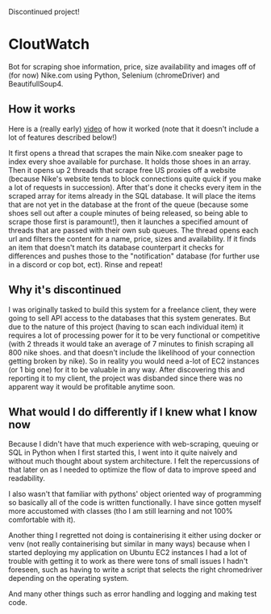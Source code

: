 Discontinued project!
# CloutWatch
Bot for scraping shoe information, price, size availability and images off of (for now) Nike.com using Python, Selenium (chromeDriver) and BeautifullSoup4.

## How it works
Here is a (really early) [video](https://www.youtube.com/watch?v=8goaSL_7WgQ) of how it worked (note that it doesn't include a lot of features described below!)

It first opens a thread that scrapes the main Nike.com sneaker page to index every shoe available for purchase. It holds those shoes in an array. Then it opens up 2 threads that scrape free US proxies off a website (because Nike's website tends to block connections quite quick if you make a lot of requests in succession). After that's done it checks every item in the scraped array for items already in the SQL database. It will place the items that are not yet in the database at the front of the queue (because some shoes sell out after a couple minutes of being released, so being able to scrape those first is paramount!), then it launches a specified amount of threads that are passed with their own sub queues. The thread opens each url and filters the content for a name, price, sizes and availability.
If it finds an item that doesn't match its database counterpart it checks for differences and pushes those to the "notification" database (for further use in a discord or cop bot, ect). Rinse and repeat!

## Why it's discontinued 
I was originally tasked to build this system for a freelance client, they were going to sell API access to the databases that this system generates. But due to the nature of this project  (having to scan each individual item) it requires a lot of processing power for it to be very functional or competitive (with 2 threads it would take an average of 7 minutes to finish scraping all 800 nike shoes. and that doesn't include the likelihood of your connection getting broken by nike). So in reality you would need a-lot of EC2 instances (or 1 big one) for it to be valuable in any way. After discovering this and reporting it to my client, the project was disbanded since there was no apparent way it would be profitable anytime soon.

## What would I do differently if I knew what I know now
Because I didn't have that much experience with web-scraping, queuing or SQL in Python when I first started this, I went into it quite naively and without much thought about system architecture. I felt the repercussions of that later on as I needed to optimize the flow of data to improve speed and readability.

I also wasn't that familiar with pythons' object oriented way of programming so basically all of the code is written functionally. I have since gotten myself more accustomed with classes (tho I am still learning and not 100% comfortable with it).

Another thing I regretted not doing is containerising it either using docker or venv (not really containerising but similar in many ways) because when I started deploying my application on Ubuntu EC2 instances I had a lot of trouble with getting it to work as there were tons of small issues I hadn't foreseen, such as having to write a script that selects the right chromedriver depending on the operating system.

And many other things such as error handling and logging and making test code.